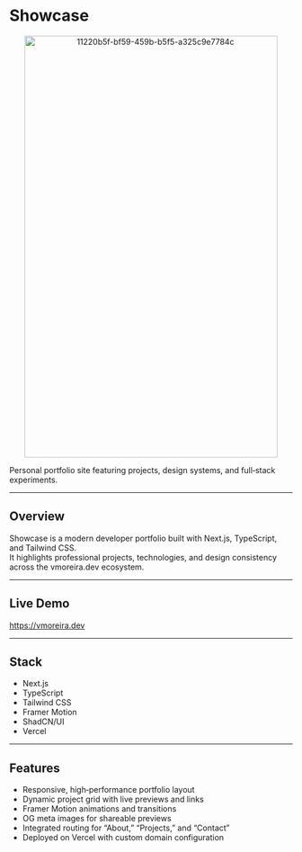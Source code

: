 # Showcase

<p align="center">
<img width="450" height="750" alt="11220b5f-bf59-459b-b5f5-a325c9e7784c" src="https://github.com/user-attachments/assets/b2eef9ef-a238-497a-b9a3-bf5c938b3266" />
</p>
Personal portfolio site featuring projects, design systems, and full‑stack experiments.


---

## Overview

Showcase is a modern developer portfolio built with Next.js, TypeScript, and Tailwind CSS.  
It highlights professional projects, technologies, and design consistency across the vmoreira.dev ecosystem.

---

## Live Demo

https://vmoreira.dev

---

## Stack

- Next.js
- TypeScript  
- Tailwind CSS  
- Framer Motion  
- ShadCN/UI  
- Vercel

---

## Features

- Responsive, high‑performance portfolio layout  
- Dynamic project grid with live previews and links  
- Framer Motion animations and transitions  
- OG meta images for shareable previews  
- Integrated routing for “About,” “Projects,” and “Contact”  
- Deployed on Vercel with custom domain configuration
